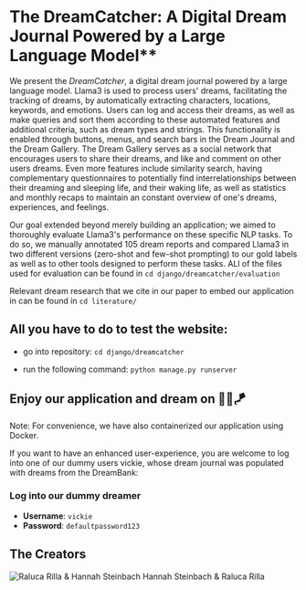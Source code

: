 # The DreamCatcher: A Digital Dream Journal Powered by a Large Language Model**

We present the _DreamCatcher_, a digital dream journal powered by a large language model. Llama3 is used to process users' dreams, facilitating the tracking of dreams, by automatically extracting characters, locations, keywords, and emotions. Users can log and access their dreams, as well as make queries and sort them according to these automated features and additional criteria, such as dream types and strings. This functionality is enabled through buttons, menus, and search bars in the Dream Journal and the Dream Gallery. The Dream Gallery serves as a social network that encourages users to share their dreams, and like and comment on other users dreams. Even more features include similarity search, having complementary questionnaires to potentially find interrelationships between their dreaming and sleeping life, and their waking life, as well as statistics and monthly recaps to maintain an constant overview of one's dreams, experiences, and feelings. 

Our goal extended beyond merely building an application; we aimed to thoroughly evaluate Llama3's performance on these specific NLP tasks. To do so, we manually annotated 105 dream reports and compared Llama3 in two different versions (zero-shot and few-shot prompting) to our gold labels as well as to other tools designed to perform these tasks. ALl of the files used for evaluation can be found in ```cd django/dreamcatcher/evaluation```

Relevant dream research that we cite in our paper to embed our application in can be found in  ```cd literature/```



## All you have to do to test the website: 

- go into repository: 
```cd django/dreamcatcher```

- run the following command: 
```python manage.py runserver```

## Enjoy our application and dream on 💫🫧🪁

Note: For convenience, we have also containerized our application using Docker.

If you want to have an enhanced user-experience, you are welcome to log into one of our dummy users vickie, whose dream journal was populated with dreams from the DreamBank:

### Log into our dummy dreamer
- **Username**: `vickie`  
- **Password**: `defaultpassword123`

## The Creators
![Raluca Rilla & Hannah Steinbach](django/dreamcatcher/static/images/creators.jpg)
Hannah Steinbach & Raluca Rilla